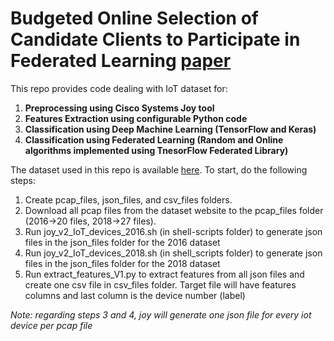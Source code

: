 # Budgeted Online Selection of Candidate Clients to Participate in Federated Learning [paper](https://ieeexplore.ieee.org/document/9249424)

This repo provides code dealing with IoT dataset for:
1. **Preprocessing using Cisco Systems Joy tool**
2. **Features Extraction using configurable Python code**
3. **Classification using Deep Machine Learning (TensorFlow and Keras)**
4. **Classification using Federated Learning (Random and Online algorithms implemented using TnesorFlow Federated Library)**

The dataset used in this repo is available [here](https://iotanalytics.unsw.edu.au/iottraces.html).
To start, do the following steps:
1. Create pcap_files, json_files, and csv_files folders.
2. Download all pcap files from the dataset website to the pcap_files folder (2016->20 files, 2018->27 files).
3. Run joy_v2_IoT_devices_2016.sh (in shell-scripts folder) to generate json files in the json_files folder for the 2016 dataset
4. Run joy_v2_IoT_devices_2018.sh (in shell_scripts folder) to generate json files in the json_files folder for the 2018 dataset
5. Run extract_features_V1.py to extract features from all json files and create one csv file in csv_files folder. Target file will have features columns and last column is the device number (label)

*Note: regarding steps 3 and 4, joy will generate one json file for every iot device per pcap file*
